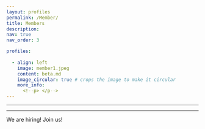 ```yaml
---
layout: profiles
permalink: /Member/
title: Members
description: 
nav: true
nav_order: 3

profiles:
 
  - align: left
    image: member1.jpeg
    content: beta.md
    image_circular: true # crops the image to make it circular
    more_info: 
      <!--p> </p-->
---
```

---

--- 
We are hiring! Join us!
